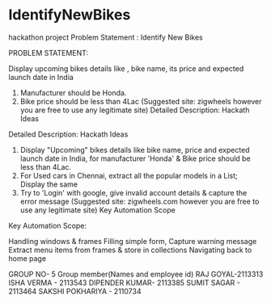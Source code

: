 # IdentifyNewBikes
hackathon project
Problem Statement : Identify New Bikes

PROBLEM STATEMENT:

Display upcoming bikes details like , bike name, its price and expected launch date in India
1. Manufacturer should be Honda.
2. Bike price should be less than 4Lac
(Suggested site: zigwheels however you are free to use any legitimate site)
Detailed Description: Hackath Ideas


Detailed Description: Hackath Ideas

1. Display "Upcoming" bikes details like bike name, price and expected launch date in India, for manufacturer 'Honda' & Bike price should be less than 4Lac.
2. For Used cars in Chennai, extract all the popular models in a List; Display the same
3. Try to 'Login' with google, give invalid account details & capture the error message
(Suggested site: zigwheels.com however you are free to use any legitimate site)
Key Automation Scope


Key Automation Scope:

Handling windows & frames
Filling simple form, Capture warning message
Extract menu items from frames & store in collections
Navigating back to home page





GROUP NO- 5 
Group member(Names and employee id)
RAJ GOYAL-2113313
ISHA VERMA - 2113543
DIPENDER KUMAR- 2113385
SUMIT SAGAR - 2113464
SAKSHI POKHARIYA - 2110734
